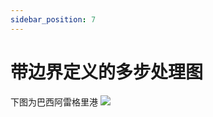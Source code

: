 ```yaml
---
sidebar_position: 7
---
```


# 带边界定义的多步处理图

下图为巴西阿雷格里港
![](https://images.yrzdm.com/2021-09-16/bounday_geography_with_postprocessing_step_centro-poa.png)